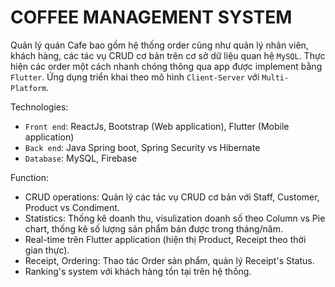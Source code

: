 # COFFEE MANAGEMENT SYSTEM
Quản lý quán Cafe bao gồm hệ thống order cũng như quản lý nhân viên, khách hàng, các tác vụ CRUD cơ bản trên cơ sở dữ liệu quan hệ `MySQL`. Thực hiện các order một cách nhanh chóng thông qua app được implement bằng `Flutter`. Ứng dụng triển khai theo mô hình `Client-Server` với `Multi-Platform`.

Technologies: 
- `Front end`: ReactJs, Bootstrap (Web application), Flutter (Mobile application)
- `Back end`: Java Spring boot, Spring Security vs Hibernate
- `Database`: MySQL, Firebase

Function:
- CRUD operations: Quản lý các tác vụ CRUD cơ bản với Staff, Customer, Product vs Condiment.
- Statistics: Thống kê doanh thu, visulization doanh số theo Column vs Pie chart, thống kê số lượng sản phẩm bán được trong tháng/năm.
- Real-time trên Flutter application (hiện thị Product, Receipt theo thời gian thực).
- Receipt, Ordering: Thao tác Order sản phẩm, quản lý Receipt's Status.
- Ranking's system với khách hàng tồn tại trên hệ thống.
